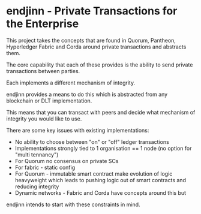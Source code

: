 # endjinn - Private Transactions for the Enterprise

This project takes the concepts that are found in Quorum, Pantheon, Hyperledger Fabric and Corda around private transactions and abstracts them.

The core capability that each of these provides is the ability to send private transactions between parties.

Each implements a different mechanism of integrity.

endjinn provides a means to do this which is abstracted from any blockchain or DLT implementation.

This means that you can transact with peers and decide what mechanism of integrity you would like to use.

There are some key issues with existing implementations:

- No ability to choose between "on" or "off" ledger transactions
- Implementations strongly tied to 1 organisation == 1 node (no option for "multi tennancy")
- For Quorum no consensus on private SCs
- For fabric - static config
- For Quorum - immutable smart contract make evolution of logic heavyweight which leads to pushing logic out of smart contracts and reducing integrity
- Dynamic networks - Fabric and Corda have concepts around this but 

endjinn intends to start with these constraints in mind.



